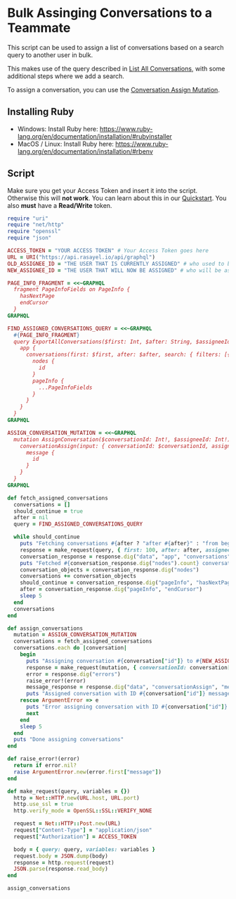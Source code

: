 # Bulk Assinging Conversations to a Teammate

This script can be used to assign a list of conversations based on a search query to another user in bulk.

This makes use of the query described in [List All Conversations](/common-api-queries/list-all-conversations), with some additional steps where we add a search.

To assign a conversation, you can use the [Conversation Assign Mutation](/mutations/conversationAssign).

## Installing Ruby

- Windows: Install Ruby here: https://www.ruby-lang.org/en/documentation/installation/#rubyinstaller
- MacOS / Linux: Install Ruby here: https://www.ruby-lang.org/en/documentation/installation/#rbenv

## Script

Make sure you get your Access Token and insert it into the script. Otherwise this will **not work**. You can learn about this in our [Quickstart](/introduction/quickstart). You also **must** have a **Read/Write** token.

```ruby
require "uri"
require "net/http"
require "openssl"
require "json"

ACCESS_TOKEN = "YOUR ACCESS TOKEN" # Your Access Token goes here
URL = URI("https://api.rasayel.io/api/graphql")
OLD_ASSIGNEE_ID = "THE USER THAT IS CURRENTLY ASSIGNED" # who used to be assigned the conversations
NEW_ASSIGNEE_ID = "THE USER THAT WILL NOW BE ASSIGNED" # who will be assigned the conversations

PAGE_INFO_FRAGMENT = <<~GRAPHQL
  fragment PageInfoFields on PageInfo {
    hasNextPage
    endCursor
  }
GRAPHQL

FIND_ASSIGNED_CONVERSATIONS_QUERY = <<~GRAPHQL
  #{PAGE_INFO_FRAGMENT}
  query ExportAllConversations($first: Int, $after: String, $assigneeId: Int!) {
    app {
      conversations(first: $first, after: $after, search: { filters: [{ assigneeId: { is: $assigneeId }}, { conversationState: { isNot: TERMINATED } }], operator: AND }) {
        nodes {
          id
        }
        pageInfo {
          ...PageInfoFields
        }
      }
    }
  }
GRAPHQL

ASSIGN_CONVERSATION_MUTATION = <<~GRAPHQL
  mutation AssignConversation($conversationId: Int!, $assigneeId: Int!) {
    conversationAssign(input: { conversationId: $conversationId, assigneeId: $assigneeId }) {
      message {
        id
      }
    }
  }
GRAPHQL

def fetch_assigned_conversations
  conversations = []
  should_continue = true
  after = nil
  query = FIND_ASSIGNED_CONVERSATIONS_QUERY

  while should_continue
    puts "Fetching conversations #{after ? "after #{after}" : "from beginning"}"
    response = make_request(query, { first: 100, after: after, assigneeId: OLD_ASSIGNEE_ID.to_i })
    conversation_response = response.dig("data", "app", "conversations")
    puts "Fetched #{conversation_response.dig("nodes").count} conversations"
    conversation_objects = conversation_response.dig("nodes")
    conversations += conversation_objects
    should_continue = conversation_response.dig("pageInfo", "hasNextPage")
    after = conversation_response.dig("pageInfo", "endCursor")
    sleep 5
  end
  conversations
end

def assign_conversations
  mutation = ASSIGN_CONVERSATION_MUTATION
  conversations = fetch_assigned_conversations
  conversations.each do |conversation|
    begin
      puts "Assigning conversation #{conversation["id"]} to #{NEW_ASSIGNEE_ID}"
      response = make_request(mutation, { conversationId: conversation["id"], assigneeId: NEW_ASSIGNEE_ID.to_i })
      error = response.dig("errors")
      raise_error!(error)
      message_response = response.dig("data", "conversationAssign", "message")
      puts "Assigned conversation with ID #{conversation["id"]} message #{message_response["id"]} to #{NEW_ASSIGNEE_ID}"
    rescue ArgumentError => e
      puts "Error assigning conversation with ID #{conversation["id"]}: #{e.message}"
      next
    end
    sleep 5
  end
  puts "Done assigning conversations"
end

def raise_error!(error)
  return if error.nil?
  raise ArgumentError.new(error.first["message"])
end

def make_request(query, variables = {})
  http = Net::HTTP.new(URL.host, URL.port)
  http.use_ssl = true
  http.verify_mode = OpenSSL::SSL::VERIFY_NONE

  request = Net::HTTP::Post.new(URL)
  request["Content-Type"] = "application/json"
  request["Authorization"] = ACCESS_TOKEN

  body = { query: query, variables: variables }
  request.body = JSON.dump(body)
  response = http.request(request)
  JSON.parse(response.read_body)
end

assign_conversations
```
